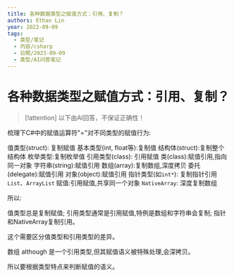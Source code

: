 ```yaml
---
title: 各种数据类型之赋值方式：引用、复制？
authors: Ethan Lin
year: 2023-09-09
tags:
  - 类型/笔记
  - 内容/csharp
  - 日期/2023-09-09
  - 类型/AI问答笔记
---
```


# 各种数据类型之赋值方式：引用、复制？







> [!attention]
> 以下由AI回答，不保证正确性！



梳理下C#中的赋值运算符"="对不同类型的赋值行为:

值类型(struct): 复制赋值
基本类型(int, float等):复制值
结构体(struct):复制整个结构体
枚举类型:复制枚举值
引用类型(class): 引用赋值
类(class):赋值引用,指向同一对象
字符串(string):赋值引用
数组(array):复制数组,深度拷贝
委托(delegate):赋值引用
对象(object):赋值引用
指针类型(如`int*`): 复制指针引用
`List`、`ArrayList` 赋值:引用赋值,共享同一个对象
`NativeArray`: 深度复制数组

所以:

值类型总是复制赋值;
引用类型通常是引用赋值,特例是数组和字符串会复制;
指针和NativeArray复制引用。

这个需要区分值类型和引用类型的差异。

数组 although 是一个引用类型,但其赋值语义被特殊处理,会深拷贝。

所以要根据类型特点来判断赋值的语义。